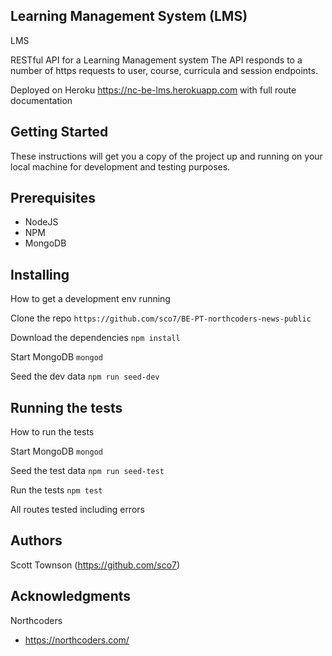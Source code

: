 ## Learning Management System (LMS)

LMS

 RESTful API for a Learning Management system  The API responds to a number of https requests to user, course, curricula and session endpoints.  

Deployed on Heroku  https://nc-be-lms.herokuapp.com with full route documentation

## Getting Started

These instructions will get you a copy of the project up and running on your local machine for development and testing purposes.

## Prerequisites

* NodeJS
* NPM
* MongoDB

## Installing

How to get a development env running

Clone the repo
```https://github.com/sco7/BE-PT-northcoders-news-public```

Download the dependencies
```npm install```

Start MongoDB
```mongod```

Seed the dev data
```npm run seed-dev```

## Running the tests

How to run the tests

Start MongoDB
```mongod```

Seed the test data
```npm run seed-test```

Run the tests
```npm test```

All routes tested including errors

## Authors

Scott Townson (https://github.com/sco7)

## Acknowledgments

Northcoders
* https://northcoders.com/